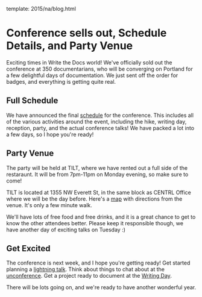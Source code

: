 template: 2015/na/blog.html

Conference sells out, Schedule Details, and Party Venue
=======================================================

Exciting times in Write the Docs world!
We've officially sold out the conference at 350 documentarians,
who will be converging on Portland for a few delightful days of documentation.
We just sent off the order for badges,
and everything is getting quite real.

Full Schedule
--------------

We have announced the final [schedule](http://www.writethedocs.org/conf/na/2015/schedule/) for the conference. 
This includes all of the various activities around the event,
including the hike, writing day, reception, party, and the actual conference talks!
We have packed a lot into a few days,
so I hope you're ready!

Party Venue
-----------

The party will be held at TILT,
where we have rented out a full side of the restaraunt.
It will be from 7pm-11pm on Monday evening,
so make sure to come!

TILT is located at 1355 NW Everett St,
in the same block as CENTRL Office where we will be the day before.
Here's a [map](https://goo.gl/maps/ZoKCP) with directions from the venue.
It's only a few minute walk.

We'll have lots of free food and free drinks,
and it is a great chance to get to know the other attendees better.
Please keep it responsible though,
we have another day of exciting talks on Tuesday :)

Get Excited
-----------

The conference is next week, and I hope you're getting ready!
Get started planning a [lightning talk](lightning-talks).
Think about things to chat about at the [unconference](unconference).
Get a project ready to document at the [Writing Day](writing-day).

There will be lots going on,
and we're ready to have another wonderful year.
